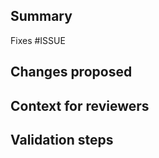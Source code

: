 ## Summary

Fixes #ISSUE

## Changes proposed

<!-- (What was added, updated, or removed in this PR.) -->

## Context for reviewers

<!-- Technical or background context, more in-depth details of the implementation, and anything else you'd like reviewers to know about taht will help them understand the changes in the PR. -->

## Validation steps

<!-- Manual testing instructions, as well as any helpful references (screenshots, GIF demos, code examples or output) -->
